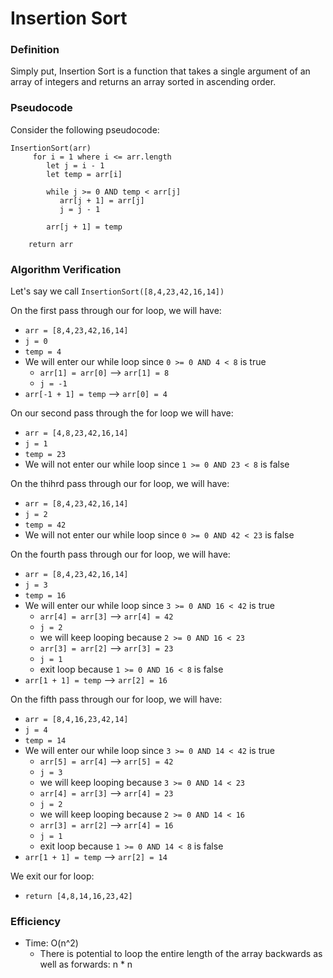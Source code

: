 # Insertion Sort


### Definition 
Simply put, Insertion Sort is a function that takes a single argument of an array of integers and returns an array sorted in ascending order.

### Pseudocode
Consider the following pseudocode:
```
InsertionSort(arr)
     for i = 1 where i <= arr.length
        let j = i - 1
        let temp = arr[i]

        while j >= 0 AND temp < arr[j]
           arr[j + 1] = arr[j]
           j = j - 1

        arr[j + 1] = temp
    
    return arr

```

### Algorithm Verification 

Let's say we call `InsertionSort([8,4,23,42,16,14])`

On the first pass through our for loop, we will have:
- `arr = [8,4,23,42,16,14]`
- `j = 0`
- `temp = 4`
- We will enter our while loop since `0 >= 0 AND 4 < 8` is true
    - `arr[1] = arr[0]` --> `arr[1] = 8`
    - `j = -1`
- `arr[-1 + 1] = temp` --> `arr[0] = 4`     

On our second pass through the for loop we will have:
- `arr = [4,8,23,42,16,14]`
- `j = 1`
- `temp = 23`
- We will not enter our while loop since `1 >= 0 AND 23 < 8` is false

On the thihrd pass through our for loop, we will have:
- `arr = [8,4,23,42,16,14]`
- `j = 2`
- `temp = 42`
- We will not enter our while loop since `0 >= 0 AND 42 < 23` is false


On the fourth pass through our for loop, we will have:
- `arr = [8,4,23,42,16,14]`
- `j = 3`
- `temp = 16`
- We will enter our while loop since `3 >= 0 AND 16 < 42` is true
    - `arr[4] = arr[3]` --> `arr[4] = 42`
    - `j = 2`
    - we will keep looping because `2 >= 0 AND 16 < 23`
    - `arr[3] = arr[2]` --> `arr[3] = 23`
    - `j = 1`
    - exit loop because `1 >= 0 AND 16 < 8` is false
- `arr[1 + 1] = temp` --> `arr[2] = 16`

On the fifth pass through our for loop, we will have:
- `arr = [8,4,16,23,42,14]`
- `j = 4`
- `temp = 14`
- We will enter our while loop since `3 >= 0 AND 14 < 42` is true
    - `arr[5] = arr[4]` --> `arr[5] = 42`
    - `j = 3`
    - we will keep looping because `3 >= 0 AND 14 < 23`
    - `arr[4] = arr[3]` --> `arr[4] = 23`
    - `j = 2`
     - we will keep looping because `2 >= 0 AND 14 < 16`
    - `arr[3] = arr[2]` --> `arr[4] = 16`
    - `j = 1`
    - exit loop because `1 >= 0 AND 14 < 8` is false
- `arr[1 + 1] = temp` --> `arr[2] = 14`

We exit our for loop:
- `return [4,8,14,16,23,42]`

### Efficiency
- Time: O(n^2)
    - There is potential to loop the entire length of the array backwards as well as forwards: n * n 
